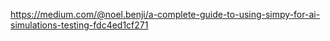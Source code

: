 https://medium.com/@noel.benji/a-complete-guide-to-using-simpy-for-ai-simulations-testing-fdc4ed1cf271


